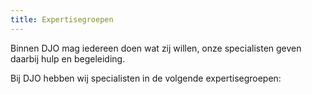 ```yaml
---
title: Expertisegroepen
---
```


Binnen DJO mag iedereen doen wat zij willen, onze specialisten geven daarbij hulp en begeleiding. 

Bij DJO hebben wij specialisten in de volgende expertisegroepen: